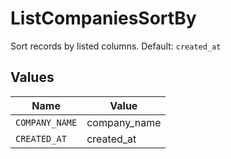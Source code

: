 # ListCompaniesSortBy

Sort records by listed columns. Default: `created_at`


## Values

| Name           | Value          |
| -------------- | -------------- |
| `COMPANY_NAME` | company_name   |
| `CREATED_AT`   | created_at     |